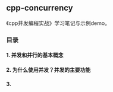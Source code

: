 ## cpp-concurrency

《cpp并发编程实战》学习笔记与示例demo。

### 目录
#### 1. 并发和并行的基本概念
#### 2. 为什么使用并发？并发的主要功能
#### 3. 
